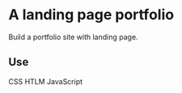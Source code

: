 
# A landing page portfolio

Build a portfolio site with landing page.



## Use

CSS
HTLM
JavaScript